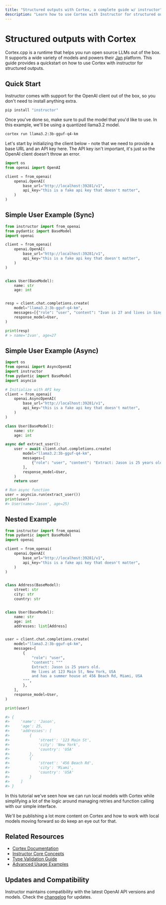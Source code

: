 ```yaml
---
title: "Structured outputs with Cortex, a complete guide w/ instructor"
description: "Learn how to use Cortex with Instructor for structured outputs. Complete guide with examples and best practices."
---
```


# Structured outputs with Cortex

Cortex.cpp is a runtime that helps you run open source LLMs out of the box. It supports a wide variety of models and powers their [Jan](https://jan.ai) platform. This guide provides a quickstart on how to use Cortex with instructor for structured outputs.

## Quick Start

Instructor comes with support for the OpenAI client out of the box, so you don't need to install anything extra.

```bash
pip install "instructor"
```

Once you've done so, make sure to pull the model that you'd like to use. In this example, we'll be using a quantized llama3.2 model.

```bash
cortex run llama3.2:3b-gguf-q4-km
```

Let's start by initializing the client below - note that we need to provide a base URL and an API key here. The API key isn't important, it's just so the OpenAI client doesn't throw an error.

```python
import os
from openai import OpenAI

client = from_openai(
    openai.OpenAI(
        base_url="http://localhost:39281/v1",
        api_key="this is a fake api key that doesn't matter",
    )
)
```

## Simple User Example (Sync)

```python
from instructor import from_openai
from pydantic import BaseModel
import openai

client = from_openai(
    openai.OpenAI(
        base_url="http://localhost:39281/v1",
        api_key="this is a fake api key that doesn't matter",
    )
)


class User(BaseModel):
    name: str
    age: int


resp = client.chat.completions.create(
    model="llama3.2:3b-gguf-q4-km",
    messages=[{"role": "user", "content": "Ivan is 27 and lives in Singapore"}],
    response_model=User,
)

print(resp)
# > name='Ivan', age=27
```

## Simple User Example (Async)

```python
import os
from openai import AsyncOpenAI
import instructor
from pydantic import BaseModel
import asyncio

# Initialize with API key
client = from_openai(
    openai.AsyncOpenAI(
        base_url="http://localhost:39281/v1",
        api_key="this is a fake api key that doesn't matter",
    )
)

class User(BaseModel):
    name: str
    age: int

async def extract_user():
    user = await client.chat.completions.create(
        model="llama3.2:3b-gguf-q4-km",
        messages=[
            {"role": "user", "content": "Extract: Jason is 25 years old"},
        ],
        response_model=User,
    )
    return user

# Run async function
user = asyncio.run(extract_user())
print(user)
#> User(name='Jason', age=25)
```

## Nested Example

```python
from instructor import from_openai
from pydantic import BaseModel
import openai

client = from_openai(
    openai.OpenAI(
        base_url="http://localhost:39281/v1",
        api_key="this is a fake api key that doesn't matter",
    )
)


class Address(BaseModel):
    street: str
    city: str
    country: str


class User(BaseModel):
    name: str
    age: int
    addresses: list[Address]


user = client.chat.completions.create(
    model="llama3.2:3b-gguf-q4-km",
    messages=[
        {
            "role": "user",
            "content": """
            Extract: Jason is 25 years old.
            He lives at 123 Main St, New York, USA
            and has a summer house at 456 Beach Rd, Miami, USA
        """,
        },
    ],
    response_model=User,
)

print(user)

#> {
#>     'name': 'Jason',
#>     'age': 25,
#>     'addresses': [
#>         {
#>             'street': '123 Main St',
#>             'city': 'New York',
#>             'country': 'USA'
#>         },
#>         {
#>             'street': '456 Beach Rd',
#>             'city': 'Miami',
#>             'country': 'USA'
#>         }
#>     ]
#> }
```

In this tutorial we've seen how we can run local models with Cortex while simplifying a lot of the logic around managing retries and function calling with our simple interface.

We'll be publishing a lot more content on Cortex and how to work with local models moving forward so do keep an eye out for that.

## Related Resources

- [Cortex Documentation](https://cortex.so/docs/)
- [Instructor Core Concepts](../concepts/index.md)
- [Type Validation Guide](../concepts/validation.md)
- [Advanced Usage Examples](../examples/index.md)

## Updates and Compatibility

Instructor maintains compatibility with the latest OpenAI API versions and models. Check the [changelog](https://github.com/jxnl/instructor/blob/main/CHANGELOG.md) for updates.
